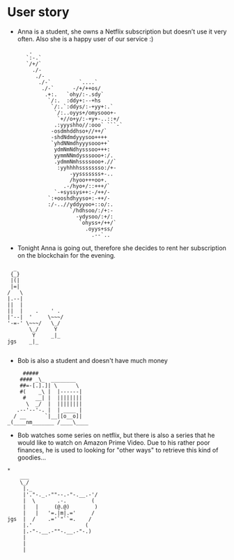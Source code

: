 # User story

- Anna is a student, she owns a Netflix subscription but doesn’t use it very often. Also she is a happy user of our service :)

```
       .                                          
      `:-.`                                       
      `/+/`                                       
        ./-                                       
         ./-                                      
          ./-`         `....`                     
           ./-`      -/+/++os/                    
            .+:.   `ohy/:-.sdy`                   
             `/:.  :ddy+:--+hs                    
              `/:.`:ddys/:-+yy+:.`                
               `/:..oyys+/omysooo+-               
                `+//o+y/:-+y+-..::+/              
               .:yyyshho//:ooo` ```-`             
              -osdmhddhso+//++/`                  
              -shdNdmdyyysoo++++                  
              `yhdNNmdhyyysooo++`                 
               ydmNmNdhysssoo+++:                 
               yymmNNmdysssooo+:/.                
               .ydmmNmhssssooo+.//`               
                :yyhhhhssssssso:/+-               
                    -yysssssss+-..                
                    /hyoo+++oo+.                  
                  .-/hyo+/::+++/`                 
               `-+syssys++:-/++/-                 
             `:+ooshdhyyso+:-++/-                 
             :/-..//yddyyoo+::o/:.                
                    `/hdhsoo/:/+:-                
                      -ydysoo/:+/:                
                       `ohyss+/++/`               
                         .oyys+ss/                
                           .--`..                 

```

- Tonight Anna is going out, therefore she decides to rent her subscription on the blockchain for the evening.


```
  _
 {_}
 |(|
 |=|
/   \
|.--|
||  |
||  |    .    ' .
|'--|  '     \~~~/
'-=-' \~~~/   \_/
       \_/     Y
        Y     _|_
jgs    _|_


```

- Bob is also a student and doesn't have much money
```
     #####
    #### _\_  ________
    ##=-[.].]| \      \
    #(    _\ |  |------|
     #   __| |  ||||||||
      \  _/  |  ||||||||
   .--'--'-. |  | ____ |
  / __      `|__|[o__o]|
_(____nm_______ /____\____

```

- Bob watches some series on netflix, but there is also a series that he would like to watch on Amazon Prime Video.
Due to his rather poor finances, he is used to looking for "other ways" to retrieve this kind of goodies...
 ```
*
     ___
     \_/
      |._
      |'."-._.-""--.-"-.__.-'/
      |  \       .-.        (
      |   |     (@.@)        )
      |   |   '=.|m|.='     /
 jgs  |  /    .='`"``=.    /
      |.'                 (
      |.-"-.__.-""-.__.-"-.)
      |
      |
      |
```

